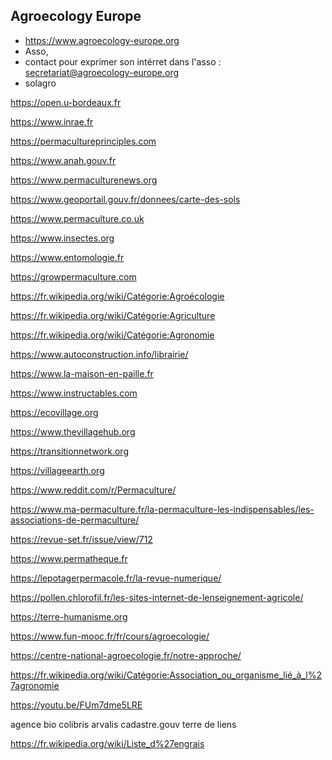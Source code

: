 ## Agroecology Europe
- https://www.agroecology-europe.org
- Asso, 
- contact pour exprimer son intérret dans l'asso : secretariat@agroecology-europe.org  
- solagro

https://open.u-bordeaux.fr

https://www.inrae.fr

https://permacultureprinciples.com

https://www.anah.gouv.fr

https://www.permaculturenews.org

https://www.geoportail.gouv.fr/donnees/carte-des-sols

https://www.permaculture.co.uk

https://www.insectes.org

https://www.entomologie.fr

https://growpermaculture.com

https://fr.wikipedia.org/wiki/Catégorie:Agroécologie

https://fr.wikipedia.org/wiki/Catégorie:Agriculture

https://fr.wikipedia.org/wiki/Catégorie:Agronomie

https://www.autoconstruction.info/librairie/

https://www.la-maison-en-paille.fr

https://www.instructables.com

https://ecovillage.org

https://www.thevillagehub.org

https://transitionnetwork.org

https://villageearth.org

https://www.reddit.com/r/Permaculture/

https://www.ma-permaculture.fr/la-permaculture-les-indispensables/les-associations-de-permaculture/

https://revue-set.fr/issue/view/712

https://www.permatheque.fr

https://lepotagerpermacole.fr/la-revue-numerique/

https://pollen.chlorofil.fr/les-sites-internet-de-lenseignement-agricole/

https://terre-humanisme.org

https://www.fun-mooc.fr/fr/cours/agroecologie/

https://centre-national-agroecologie.fr/notre-approche/

https://fr.wikipedia.org/wiki/Catégorie:Association_ou_organisme_lié_à_l%27agronomie

https://youtu.be/FUm7dme5LRE

agence bio
colibris
arvalis
cadastre.gouv
terre de liens

https://fr.wikipedia.org/wiki/Liste_d%27engrais

